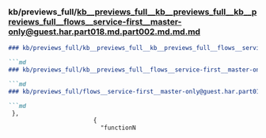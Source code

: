 ### kb/previews_full/kb__previews_full__kb__previews_full__kb__previews_full__flows__service-first__master-only@guest.har.part018.md.part002.md.md.md

```md
### kb/previews_full/kb__previews_full__kb__previews_full__flows__service-first__master-only@guest.har.part018.md.part002.md.md

```md
### kb/previews_full/kb__previews_full__flows__service-first__master-only@guest.har.part018.md.part002.md

```md
### kb/previews_full/flows__service-first__master-only@guest.har.part018.md (part 002)

```md
 },
                        {
                          "functionN
```

```

```

```

```
